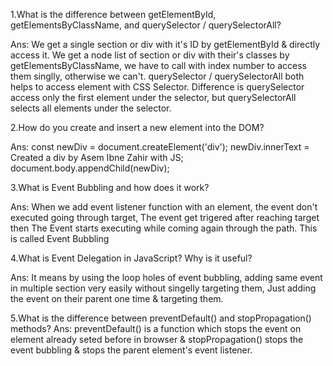1.What is the difference between getElementById, getElementsByClassName, and querySelector / querySelectorAll?

Ans: We get a single section or div with it's ID by getElementById & directly access it.
    We get a node list of section or div with their's classes by getElementsByClassName, we have to call with index number to access them singlly, otherwise we can't.
     querySelector / querySelectorAll both helps to access element with CSS Selector. Difference is querySelector access only the first element under the selector,
     but querySelectorAll selects all elements under the selector.


     
2.How do you create and insert a new element into the DOM?

Ans: const newDiv = document.createElement('div');
      newDiv.innerText = Created a div by Asem Ibne Zahir with JS;
      document.body.appendChild(newDiv);



      
3.What is Event Bubbling and how does it work?

Ans: When we add event listener function with an element, the event don't executed going through target, The event get trigered after reaching target then The Event starts executing while coming again through the path. This is called Event Bubbling



4.What is Event Delegation in JavaScript? Why is it useful?

Ans: It means by using the loop holes of event bubbling, adding same event in multiple section very easily without singelly targeting them, Just adding the event on their parent one time & targeting them.



5.What is the difference between preventDefault() and stopPropagation() methods?
Ans: preventDefault() is a function which stops the event on element already seted before in browser & stopPropagation() stops the event bubbling & stops the parent element's event listener.
